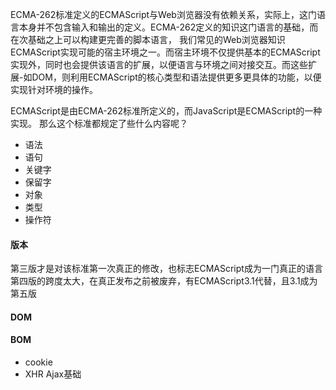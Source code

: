 ECMA-262标准定义的ECMAScript与Web浏览器没有依赖关系，实际上，这门语言本身并不包含输入和输出的定义。ECMA-262定义的知识这门语言的基础，而在次基础之上可以构建更完善的脚本语言，
我们常见的Web浏览器知识ECMAScript实现可能的宿主环境之一。而宿主环境不仅提供基本的ECMAScript实现外，同时也会提供该语言的扩展，以便语言与环境之间对接交互。而这些扩展-如DOM，则利用ECMAScript的核心类型和语法提供更多更具体的功能，以便实现针对环境的操作。

ECMAScript是由ECMA-262标准所定义的，而JavaScript是ECMAScript的一种实现。
那么这个标准都规定了些什么内容呢？
* 语法
* 语句
* 关键字
* 保留字
* 对象
* 类型
* 操作符

#### 版本
第三版才是对该标准第一次真正的修改，也标志ECMAScript成为一门真正的语言
第四版的跨度太大，在真正发布之前被废弃，有ECMAScript3.1代替，且3.1成为第五版

#### DOM


#### BOM
* cookie
* XHR Ajax基础